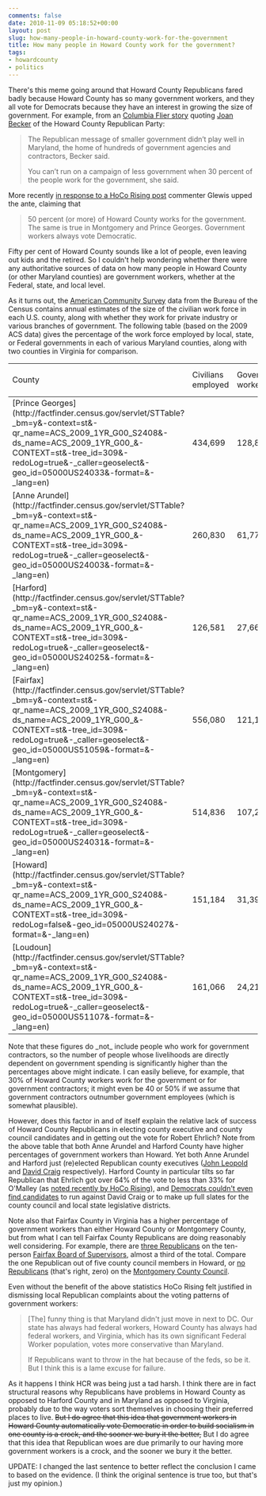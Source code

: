 ```yaml
---
comments: false
date: 2010-11-09 05:18:52+00:00
layout: post
slug: how-many-people-in-howard-county-work-for-the-government
title: How many people in Howard County work for the government?
tags:
- howardcounty
- politics
---
```


There's this meme going around that Howard County Republicans fared badly because Howard County has so many government workers, and they all vote for Democrats because they have an interest in growing the size of government. For example, from an [Columbia Flier story](http://www.explorehoward.com/news/76392/incumbents-close-sweep-howard-county/) quoting [Joan Becker](http://www.hocogop.org/chairmansmessage.html) of the Howard County Republican Party:


<blockquote>The Republican message of smaller government didn’t play well in Maryland, the home of hundreds of government agencies and contractors, Becker said.

You can’t run on a campaign of less government when 30 percent of the people work for the government, she said.</blockquote>


More recently [in response to a HoCo Rising post](http://www.hocorising.com/2010/11/too-young-for-gop.html#disqus_thread) commenter Glewis upped the ante, claiming that


<blockquote>50 percent (or more) of Howard County works for the government. The same is true in Montgomery and Prince Georges. Government workers always vote Democratic.</blockquote>



Fifty per cent of Howard County sounds like a lot of people, even leaving out kids and the retired. So I couldn't help wondering whether there were any authoritative sources of data on how many people in Howard County (or other Maryland counties) are government workers, whether at the Federal, state, and local level.

As it turns out, the [American Community Survey](http://www.census.gov/acs/www/) data from the Bureau of the Census contains annual estimates of the size of the civilian work force in each U.S. county, along with whether they work for private industry or various branches of government. The following table (based on the 2009 ACS data) gives the percentage of the work force employed by local, state, or Federal governments in each of various Maryland counties, along with two counties in Virginia for comparison.
<table >
<tbody >
<tr >

<td >County
</td>

<td >Civilians employed
</td>

<td >Government workers
</td>

<td >% Government workers
</td>
</tr>
</tbody>
<tbody >
<tr >

<td >[Prince Georges](http://factfinder.census.gov/servlet/STTable?_bm=y&-context=st&-qr_name=ACS_2009_1YR_G00_S2408&-ds_name=ACS_2009_1YR_G00_&-CONTEXT=st&-tree_id=309&-redoLog=true&-_caller=geoselect&-geo_id=05000US24033&-format=&-_lang=en)
</td>

<td >434,699
</td>

<td >128,873
</td>

<td >29.6%
</td>
</tr>
<tr >

<td >[Anne Arundel](http://factfinder.census.gov/servlet/STTable?_bm=y&-context=st&-qr_name=ACS_2009_1YR_G00_S2408&-ds_name=ACS_2009_1YR_G00_&-CONTEXT=st&-tree_id=309&-redoLog=true&-_caller=geoselect&-geo_id=05000US24003&-format=&-_lang=en)
</td>

<td >260,830
</td>

<td >61,773
</td>

<td >23.7%
</td>
</tr>
<tr >

<td >[Harford](http://factfinder.census.gov/servlet/STTable?_bm=y&-context=st&-qr_name=ACS_2009_1YR_G00_S2408&-ds_name=ACS_2009_1YR_G00_&-CONTEXT=st&-tree_id=309&-redoLog=true&-_caller=geoselect&-geo_id=05000US24025&-format=&-_lang=en)
</td>

<td >126,581
</td>

<td >27,669
</td>

<td >21.9%
</td>
</tr>
<tr >

<td >[Fairfax](http://factfinder.census.gov/servlet/STTable?_bm=y&-context=st&-qr_name=ACS_2009_1YR_G00_S2408&-ds_name=ACS_2009_1YR_G00_&-CONTEXT=st&-tree_id=309&-redoLog=true&-_caller=geoselect&-geo_id=05000US51059&-format=&-_lang=en)
</td>

<td >556,080
</td>

<td >121,178
</td>

<td >21.8%
</td>
</tr>
<tr >

<td >[Montgomery](http://factfinder.census.gov/servlet/STTable?_bm=y&-context=st&-qr_name=ACS_2009_1YR_G00_S2408&-ds_name=ACS_2009_1YR_G00_&-CONTEXT=st&-tree_id=309&-redoLog=true&-_caller=geoselect&-geo_id=05000US24031&-format=&-_lang=en)
</td>

<td >514,836
</td>

<td >107,274
</td>

<td >20.8%
</td>
</tr>
<tr >

<td >[Howard](http://factfinder.census.gov/servlet/STTable?_bm=y&-context=st&-qr_name=ACS_2009_1YR_G00_S2408&-ds_name=ACS_2009_1YR_G00_&-CONTEXT=st&-tree_id=309&-redoLog=false&-geo_id=05000US24027&-format=&-_lang=en)
</td>

<td >151,184
</td>

<td >31,393
</td>

<td >20.8%
</td>
</tr>
<tr >

<td >[Loudoun](http://factfinder.census.gov/servlet/STTable?_bm=y&-context=st&-qr_name=ACS_2009_1YR_G00_S2408&-ds_name=ACS_2009_1YR_G00_&-CONTEXT=st&-tree_id=309&-redoLog=true&-_caller=geoselect&-geo_id=05000US51107&-format=&-_lang=en)
</td>

<td >161,066
</td>

<td >24,213
</td>

<td >15.0%
</td>
</tr>
</tbody>
</table>
Note that these figures do _not_ include people who work for government contractors, so the number of people whose livelihoods are directly dependent on government spending is significantly higher than the percentages above might indicate. I can easily believe, for example, that 30% of Howard County workers work for the government or for government contractors; it might even be 40 or 50% if we assume that government contractors outnumber government employees (which is somewhat plausible).

However, does this factor in and of itself explain the relative lack of success of Howard County Republicans in electing county executive and county council candidates and in getting out the vote for Robert Ehrlich? Note from the above table that both Anne Arundel and Harford County have higher percentages of government workers than Howard. Yet both Anne Arundel and Harford just (re)elected Republican county executives ([John Leopold](http://www.aacounty.org/CountyExec/biography.cfm) and [David Craig](http://www.davidcraig.com/) respectively). Harford County in particular tilts so far Republican that Ehrlich got over 64% of the vote to less than 33% for O'Malley (as [noted recently by HoCo Rising](http://www.hocorising.com/2010/11/too-young-for-gop.html)), and [Democrats couldn't even find candidates](http://articles.baltimoresun.com/2010-09-14/news/bs-md-ha-harford-roundup-primary-resu20100914_1_harford-executive-harford-county-voters-voter-interest) to run against David Craig or to make up full slates for the county council and local state legislative districts.

Note also that Fairfax County in Virginia has a higher percentage of government workers than either Howard County or Montgomery County, but from what I can tell Fairfax County Republicans are doing reasonably well considering. For example, there are [three Republicans](http://www.fairfaxgop.com/currently-serving-officials/) on the ten-person [Fairfax Board of Supervisors](http://www.fairfaxcounty.gov/government/board/), almost a third of the total. Compare the one Republican out of five county council members in Howard, or [no Republicans](http://en.wikipedia.org/wiki/Montgomery_County,_Maryland#Legislative_body) (that's right, zero) on the [Montgomery County Council](http://www.montgomerycountymd.gov/csltmpl.asp?url=/content/council/index.asp).

Even without the benefit of the above statistics HoCo Rising felt justified in dismissing local Republican complaints about the voting patterns of government workers:


<blockquote>[The] funny thing is that Maryland didn't just move in next to DC. Our state has always had federal workers, Howard County has always had federal workers, and Virginia, which has its own significant Federal Worker population, votes more conservative than Maryland.

If Republicans want to throw in the hat because of the feds, so be it. But I think this is a lame excuse for failure.</blockquote>


As it happens I think HCR was being just a tad harsh. I think there are in fact structural reasons why Republicans have problems in Howard County as opposed to Harford County and in Maryland as opposed to Virginia, probably due to the way voters sort themselves in choosing their preferred places to live. <del>But I do agree that this idea that government workers in Howard County automatically vote Democratic in order to build socialism in one county is a crock, and the sooner we bury it the better,</del> But I do agree that this idea that Republican woes are due primarily to our having more government workers is a crock, and the sooner we bury it the better.

UPDATE: I changed the last sentence to better reflect the conclusion I came to based on the evidence. (I think the original sentence is true too, but that's just my opinion.)
